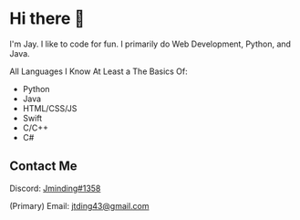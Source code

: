 # Hi there 👋


I'm Jay.  I like to code for fun.  I primarily do Web Development, Python, and Java.

All Languages I Know At Least a The Basics Of:
* Python
* Java
* HTML/CSS/JS
* Swift
* C/C++
* C#


## Contact Me
Discord: [Jminding#1358](https://discord.com/users/645315667486179337)

(Primary) Email: jtding43@gmail.com
